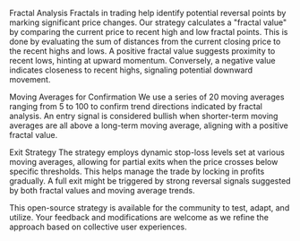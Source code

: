 Fractal Analysis
Fractals in trading help identify potential reversal points by marking significant price changes. Our strategy calculates a "fractal value" by comparing the current price to recent high and low fractal points. This is done by evaluating the sum of distances from the current closing price to the recent highs and lows. A positive fractal value suggests proximity to recent lows, hinting at upward momentum. Conversely, a negative value indicates closeness to recent highs, signaling potential downward movement.

Moving Averages for Confirmation
We use a series of 20 moving averages ranging from 5 to 100 to confirm trend directions indicated by fractal analysis. An entry signal is considered bullish when shorter-term moving averages are all above a long-term moving average, aligning with a positive fractal value.

Exit Strategy
The strategy employs dynamic stop-loss levels set at various moving averages, allowing for partial exits when the price crosses below specific thresholds. This helps manage the trade by locking in profits gradually. A full exit might be triggered by strong reversal signals suggested by both fractal values and moving average trends.

This open-source strategy is available for the community to test, adapt, and utilize. Your feedback and modifications are welcome as we refine the approach based on collective user experiences.
